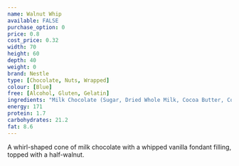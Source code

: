 ```yaml
---
name: Walnut Whip
available: FALSE
purchase_option: 0
price: 0.8
cost_price: 0.32
width: 70
height: 60
depth: 40
weight: 0
brand: Nestle
type: [Chocolate, Nuts, Wrapped]
colour: [Blue]
free: [Alcohol, Gluten, Gelatin]
ingredients: "Milk Chocolate (Sugar, Dried Whole Milk, Cocoa Butter, Cocoa Mass, Lactose and Proteins From Whey, Whey Powder, Vegetable Fat, Emulsifier (Soy Lecithin)), Butterfat, Sugar, Walnuts 5%, Glucose Syrup, Glucose-Fructose Syrup, Dried Egg White, Humectant (Glycerol, Flavouring, Tartaric Acid)"
energy: 171
protein: 1.7
carbohydrates: 21.2
fat: 8.6
---
```

A whirl-shaped cone of milk chocolate with a whipped vanilla fondant filling, topped with a half-walnut.